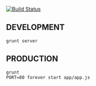 [![Build Status](https://secure.travis-ci.org/natsumesou/toire.tv.png?branch=master)](http://travis-ci.org/natsumesou/toire.tv)

## DEVELOPMENT

    grunt server

## PRODUCTION

    grunt
    PORT=80 forever start app/app.js

